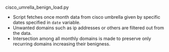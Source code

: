 cisco_umrella_benign_load.py

- Script fetches once month data from cisco umbrella given by specific dates specified in `date` variable.
- Unwanted domains such as ip addresses or others are filtered out from the data.
- Intersection among all monthly domains is made to preserve only recurring domains increasing their benigness.
